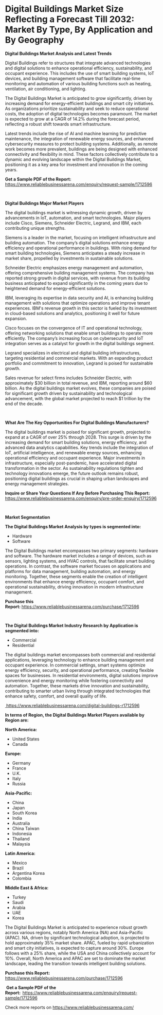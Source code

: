 <p><h1>Digital Buildings Market Size Reflecting a Forecast Till 2032: Market By Type, By Application and By Geography</h1></p><p><strong>Digital Buildings Market Analysis and Latest Trends</strong></p>
<p><p>Digital Buildings refer to structures that integrate advanced technologies and digital solutions to enhance operational efficiency, sustainability, and occupant experience. This includes the use of smart building systems, IoT devices, and building management software that facilitate real-time monitoring and automation of various building functions such as heating, ventilation, air conditioning, and lighting.</p><p>The Digital Buildings Market is anticipated to grow significantly, driven by increasing demand for energy-efficient buildings and smart city initiatives. As organizations prioritize sustainability and seek to reduce operational costs, the adoption of digital technologies becomes paramount. The market is expected to grow at a CAGR of 14.2% during the forecast period, reflecting a robust shift towards smart infrastructure.</p><p>Latest trends include the rise of AI and machine learning for predictive maintenance, the integration of renewable energy sources, and enhanced cybersecurity measures to protect building systems. Additionally, as remote work becomes more prevalent, buildings are being designed with enhanced connectivity and flexibility in mind. These factors collectively contribute to a dynamic and evolving landscape within the Digital Buildings Market, positioning it as a key area for investment and innovation in the coming years.</p></p>
<p><strong>Get a Sample PDF of the Report:&nbsp;</strong> <a href="https://www.reliablebusinessarena.com/enquiry/request-sample/1712596?utm_campaign=1891&utm_medium=2&utm_source=Github&utm_content=ia&utm_term=11012025&utm_id=digital-buildings">https://www.reliablebusinessarena.com/enquiry/request-sample/1712596</a></p>
<p>&nbsp;</p>
<p><strong>Digital Buildings Major Market Players</strong></p>
<p><p>The digital buildings market is witnessing dynamic growth, driven by advancements in IoT, automation, and smart technologies. Major players include Cisco, Siemens, Schneider Electric, Legrand, and IBM, each contributing unique strengths.</p><p>Siemens is a leader in the market, focusing on intelligent infrastructure and building automation. The company’s digital solutions enhance energy efficiency and operational performance in buildings. With rising demand for smart building technologies, Siemens anticipates a steady increase in market share, propelled by investments in sustainable solutions.</p><p>Schneider Electric emphasizes energy management and automation, offering comprehensive building management systems. The company has reported strong growth in digital services, with revenue from its building business anticipated to expand significantly in the coming years due to heightened demand for energy-efficient solutions.</p><p>IBM, leveraging its expertise in data security and AI, is enhancing building management with solutions that optimize operations and improve tenant experiences. IBM's revenue growth in this sector is fueled by its investment in cloud-based solutions and analytics, positioning it well for future expansion.</p><p>Cisco focuses on the convergence of IT and operational technology, offering networking solutions that enable smart buildings to operate more efficiently. The company’s increasing focus on cybersecurity and IoT integration serves as a catalyst for growth in the digital buildings segment.</p><p>Legrand specializes in electrical and digital building infrastructures, targeting residential and commercial markets. With an expanding product portfolio and commitment to innovation, Legrand is poised for sustainable growth.</p><p>Sales revenue for select firms includes Schneider Electric, with approximately $30 billion in total revenue, and IBM, reporting around $60 billion. As the digital buildings market evolves, these companies are poised for significant growth driven by sustainability and technological advancement, with the global market projected to reach $1 trillion by the end of the decade.</p></p>
<p>&nbsp;</p>
<p><strong>What Are The Key Opportunities For Digital Buildings Manufacturers?</strong></p>
<p><p>The digital buildings market is poised for significant growth, projected to expand at a CAGR of over 25% through 2028. This surge is driven by the increasing demand for smart building solutions, energy efficiency, and advanced data analytics capabilities. Key trends include the integration of IoT, artificial intelligence, and renewable energy sources, enhancing operational efficiency and occupant experience. Major investments in infrastructure, especially post-pandemic, have accelerated digital transformation in the sector. As sustainability regulations tighten and technology innovations emerge, the future outlook remains robust, positioning digital buildings as crucial in shaping urban landscapes and energy management strategies.</p></p>
<p><strong>Inquire or Share Your Questions If Any Before Purchasing This Report:</strong> <a href="https://www.reliablebusinessarena.com/enquiry/pre-order-enquiry/1712596?utm_campaign=1891&utm_medium=2&utm_source=Github&utm_content=ia&utm_term=11012025&utm_id=digital-buildings">https://www.reliablebusinessarena.com/enquiry/pre-order-enquiry/1712596</a></p>
<p>&nbsp;</p>
<p><strong>Market Segmentation</strong></p>
<p><strong>The Digital Buildings Market Analysis by types is segmented into:</strong></p>
<p><ul><li>Hardware</li><li>Software</li></ul></p>
<p><p>The Digital Buildings market encompasses two primary segments: hardware and software. The hardware market includes a range of devices, such as sensors, lighting systems, and HVAC controls, that facilitate smart building operations. In contrast, the software market focuses on applications and platforms for data management, building automation, and energy monitoring. Together, these segments enable the creation of intelligent environments that enhance energy efficiency, occupant comfort, and operational sustainability, driving innovation in modern infrastructure management.</p></p>
<p><strong>Purchase this Report:&nbsp;</strong><a href="https://www.reliablebusinessarena.com/purchase/1712596?utm_campaign=1891&utm_medium=2&utm_source=Github&utm_content=ia&utm_term=11012025&utm_id=digital-buildings">https://www.reliablebusinessarena.com/purchase/1712596</a></p>
<p>&nbsp;</p>
<p><strong>The Digital Buildings Market Industry Research by Application is segmented into:</strong></p>
<p><ul><li>Commercial</li><li>Residential</li></ul></p>
<p><p>The digital buildings market encompasses both commercial and residential applications, leveraging technology to enhance building management and occupant experience. In commercial settings, smart systems optimize energy efficiency, security, and operational performance, creating flexible spaces for businesses. In residential environments, digital solutions improve convenience and energy monitoring while fostering connectivity and automation. Together, these markets drive innovation and sustainability, contributing to smarter urban living through integrated technologies that enhance safety, comfort, and overall quality of life.</p></p>
<p><a href="https://www.reliablebusinessarena.com/digital-buildings-r1712596?utm_campaign=1891&utm_medium=2&utm_source=Github&utm_content=ia&utm_term=11012025&utm_id=digital-buildings">&nbsp;https://www.reliablebusinessarena.com/digital-buildings-r1712596</a></p>
<p><strong>In terms of Region, the Digital Buildings Market Players available by Region are:</strong></p>
<p>
    <p> <strong> North America: </strong>
        <ul>
            <li>United States</li>
            <li>Canada</li>
        </ul>
        </p> 
    <p> <strong> Europe: </strong>
        <ul>
            <li>Germany</li>
            <li>France</li>
            <li>U.K.</li>
            <li>Italy</li>
            <li>Russia</li>
        </ul>
        </p> 
    <p> <strong> Asia-Pacific: </strong>
        <ul>
            <li>China</li>
            <li>Japan</li>
            <li>South Korea</li>
            <li>India</li>
            <li>Australia</li>
            <li>China Taiwan</li>
            <li>Indonesia</li>
            <li>Thailand</li>
            <li>Malaysia</li>
        </ul>
        </p> 
    <p> <strong> Latin America: </strong>
        <ul>
            <li>Mexico</li>
            <li>Brazil</li>
            <li>Argentina Korea</li>
            <li>Colombia</li>
        </ul>
        </p> 
    <p> <strong> Middle East & Africa: </strong>
        <ul>
            <li>Turkey</li>
            <li>Saudi</li>
            <li>Arabia</li>
            <li>UAE</li>
            <li>Korea</li>
        </ul>
    </p>
    </p>
<p><p>The Digital Buildings Market is anticipated to experience robust growth across various regions, notably North America (NA) and Asia-Pacific (APAC). NA, driven by significant technological adoption, is projected to hold approximately 35% market share. APAC, fueled by rapid urbanization and smart city initiatives, is expected to capture around 30%. Europe follows with a 25% share, while the USA and China collectively account for 10%. Overall, North America and APAC are set to dominate the market landscape, leading the transition towards intelligent building solutions.</p></p>
<p><strong>Purchase this Report: </strong><a href="https://www.reliablebusinessarena.com/purchase/1712596?utm_campaign=1891&utm_medium=2&utm_source=Github&utm_content=ia&utm_term=11012025&utm_id=digital-buildings">https://www.reliablebusinessarena.com/purchase/1712596</a></p>
<p>&nbsp;<strong>Get a Sample PDF of the Report:&nbsp;&nbsp;</strong><a href="https://www.reliablebusinessarena.com/enquiry/request-sample/1712596?utm_campaign=1891&utm_medium=2&utm_source=Github&utm_content=ia&utm_term=11012025&utm_id=digital-buildings">https://www.reliablebusinessarena.com/enquiry/request-sample/1712596</a></p>
<p><strong></strong></p>
<p>Check more reports on <a href="https://www.reliablebusinessarena.com/?utm_campaign=1891&utm_medium=2&utm_source=Github&utm_content=ia&utm_term=11012025&utm_id=digital-buildings">https://www.reliablebusinessarena.com/</a></p>